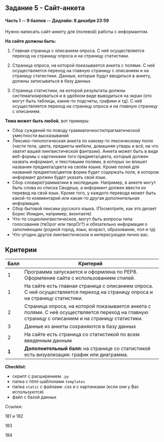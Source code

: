 ## Задание 5  - Сайт-анкета

#### Часть 1 -- 9 баллов -- Дедлайн: 8 декабря 23:59

Нужно написать сайт-анкету для (полевой) работы с информантом. 

**На сайте должны быть:**

1) Главная страница с описанием опроса. С неё осуществляется переход на страницу опроса и на страницу статистики.

2) Страница опроса, на которой показывается анкета с полями. С неё осуществляется переход на главную страницу с описанием и на страницу статистики.
Данные, которые будут вводиться в анкету, должны записываться в базу данных.

3) Страница статистики, на которой результаты должны систематизироваться и в удобном виде выводиться 
на экран (это могут быть таблицы, какие-то подсчеты, графики и тд). С неё осуществляется переход на страницу опроса и на главную страницу с описанием.

**Тема может быть любой**, вот примеры:

- Сбор суждений по поводу грамматичности/прагматической уместности высказываний
- Лексико-типологическая анкета по какому-то лексическому полю (части тела, цвета, предметы мебели, домашняя утварь и всё, на что хватит вашей лингвистической фантазии). Анкета может быть в виде веб-формы с картинками того предмета/цвета, который должен назвать информант, и текстовыми полями, в которых он впишет названия предмета/цвета на своём языке. Кроме полей для названий предметов/цветов форма будет содержать поле, в котором информант должен будет указать свой язык.
- Сбор словаря/грамматики в экспедиции. Например, в анкете могут быть слова из списка Сводеша, а информант должен ввести их перевод на свой язык. Кроме того, у каждого перевода может быть какой-то комментарий или какая-то другая дополнительная информация. 
- Сбор бытовой лексики русского языка. (Посмотрите, как это делает Борис Иомдин, например, вконтакте)
- Что-то социолингвистическое, могут быть вопросы типа голосования (твОрог или творОг?) и обязательно информация о заполняющем (родной город, язык, возраст, образование, пол и тд)
- Что-угодно другое лингвистическое и интересующее лично вас.

## Критерии

|Балл|Критерий|
|----|--------|
|1|Программа запускается и оформлена по PEP8. Оформление сайта с использованием стилей.|
|1|На сайте есть главная страница с описанием опроса. С неё осуществляется переход на страницу опроса и на страницу статистики.|
|2|Страница опроса, на которой показывается анкета с полями. С неё осуществляется переход на главную страницу с описанием и на страницу статистики.|
|3|Данные из анкеты сохраняются в базу данных|
|2|На сайте есть страница со статистикой по всем введенным данным|
|**1**|**Дополнительный балл:** на странице со статистикой есть визуализация: график или диаграмма.

**Checklist**:
- скрипт с расширением `.py`
- папка с html-шаблонами `templates`
- папка `static` с файлами .css и с картинками (если они у Вас используются)
- файл с базой данных

Ссылки:

181 и 182

183

184
